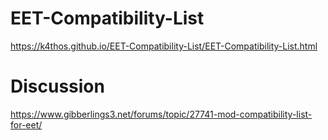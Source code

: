 # EET-Compatibility-List
https://k4thos.github.io/EET-Compatibility-List/EET-Compatibility-List.html
# Discussion
https://www.gibberlings3.net/forums/topic/27741-mod-compatibility-list-for-eet/
